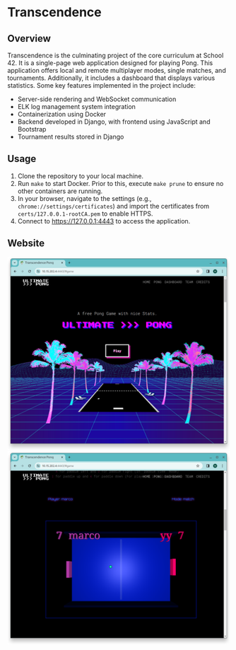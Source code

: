 # Transcendence

## Overview

Transcendence is the culminating project of the core curriculum at School 42. It is a single-page web application designed for playing Pong. This application offers local and remote multiplayer modes, single matches, and tournaments. Additionally, it includes a dashboard that displays various statistics. Some key features implemented in the project include:

* Server-side rendering and WebSocket communication
* ELK log management system integration
* Containerization using Docker
* Backend developed in Django, with frontend using JavaScript and Bootstrap
* Tournament results stored in Django


## Usage

1. Clone the repository to your local machine.
2. Run `make` to start Docker. Prior to this, execute `make prune` to ensure no other containers are running.
3. In your browser, navigate to the settings (e.g., `chrome://settings/certificates`) and import the certificates from `certs/127.0.0.1-rootCA.pem` to enable HTTPS.
4. Connect to https://127.0.0.1:4443 to access the application.

## Website


![Alt Text](https://github.com/mvomiero/42_pong/blob/main/assets/homepage.png?raw=true)
![Alt Text](https://github.com/mvomiero/42_pong/blob/main/assets/game.png?raw=true)


